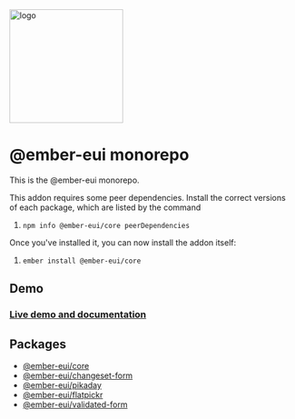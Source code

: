 
<img src="site/public/assets/euivector.svg" alt="logo" height="200">

# @ember-eui monorepo

This is the @ember-eui monorepo.

This addon requires some peer dependencies. Install the correct versions of each package, which are listed by the command

1. `npm info @ember-eui/core peerDependencies`


Once you've installed it, you can now install the addon itself:

1. `ember install @ember-eui/core`

## Demo

### [Live demo and documentation](https://ember-eui.vercel.app)

## Packages
- [@ember-eui/core](./packages/core/README.md)
- [@ember-eui/changeset-form](./packages/changeset-form/README.md)
- [@ember-eui/pikaday](./packages/pikaday/README.md)
- [@ember-eui/flatpickr](./packages/flatpickr/README.md)
- [@ember-eui/validated-form](./packages/validated-form/README.md)
